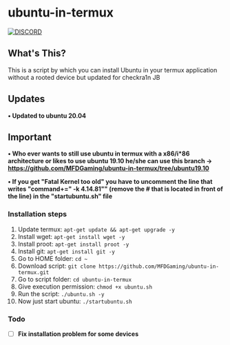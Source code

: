# ubuntu-in-termux
[![DISCORD](https://img.shields.io/badge/Chat-On%20Discord-738BD7.svg?style=for-the-badge)](https://discord.gg/Xaqkdeh)

## What's This?

This is a script by which you can install Ubuntu in your termux application without a rooted device but updated for checkra1n JB

## Updates
**• Updated to ubuntu 20.04**

## Important

**• Who ever wants to still use ubuntu in termux with a x86/i*86 architecture or likes to use ubuntu 19.10 he/she can use this branch -> https://github.com/MFDGaming/ubuntu-in-termux/tree/ubuntu19.10**

**• If you get "Fatal Kernel too old" you have to uncomment the line that writes "command+=" -k 4.14.81"" (remove the # that is located in front of the line) in the "startubuntu.sh" file**
 
### Installation steps
1. Update termux: `apt-get update && apt-get upgrade -y`
2. Install wget: `apt-get install wget -y`
3. Install proot: `apt-get install proot -y`
4. Install git: `apt-get install git -y`
5. Go to HOME folder: `cd ~`
6. Download script: `git clone https://github.com/MFDGaming/ubuntu-in-termux.git`
7. Go to script folder: `cd ubuntu-in-termux`
8. Give execution permission: `chmod +x ubuntu.sh`
9. Run the script: `./ubuntu.sh -y`
10. Now just start ubuntu: `./startubuntu.sh`

### Todo
- [ ] **Fix installation problem for some devices**
